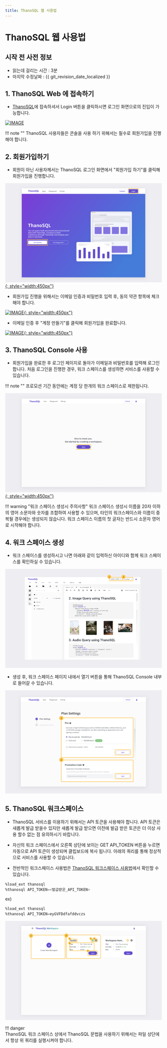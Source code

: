 ```yaml
---
title: ThanoSQL 웹 사용법
---
```


# __ThanoSQL 웹 사용법__ 

## 시작 전 사전 정보

- 읽는데 걸리는 시간 : 3분
- 마지막 수정날짜 : {{ git_revision_date_localized }}

## __1. ThanoSQL Web 에 접속하기__

- [ThanoSQL](https://www.thanosql.ai/)에 접속하셔서 Login 버튼을 클릭하시면 로그인 화면으로의 진입이 가능합니다.

[![IMAGE](/img/getting_started/img0.png)](/img/getting_started/img0.png)

!!! note ""
      ThanoSQL 사용자들은 콘솔을 사용 하기 위해서는 필수로 회원가입을 진행해야 합니다.


## __2. 회원가입하기__

- 회원이 아닌 사용자께서는 ThanoSQL 로그인 화면에서 "회원가입 하기"를 클릭해 회원가입을 진행합니다.

[![IMAGE](/img/getting_started/img1.png){: style="width:450px"}](/img/getting_started/img1.png)

- 회원가입 진행을 위해서는 이메일 인증과 비밀번호 입력 후, 동의 약관 항목에 체크해야 합니다. 

[![IMAGE](/img/getting_started/img2.png){: style="width:450px"}](/img/getting_started/img2.png)

- 이메일 인증 후 "계정 만들기"를 클릭해 회원가입을 완료합니다.

[![IMAGE](/img/getting_started/signup_complete.png){: style="width:450px"}](/img/getting_started/signup_complete.png)

## __3. ThanoSQL Console 사용__

- 회원가입을 완료한 후 로그인 페이지로 돌아가 이메일과 비밀번호를 입력해 로그인합니다.
처음 로그인을 진행한 경우, 워크 스페이스를 생성하면 서비스를 사용할 수 있습니다.

!!! note ""
      프로모션 기간 동안에는 계정 당 한개의 워크 스페이스로 제한됩니다.

[![IMAGE](/img/getting_started/img3.png){: style="width:450px"}](/img/getting_started/img3.png)

!!! warning "워크 스페이스 생성시 주의사항" 
      워크 스페이스 생성시 이름을 20자 이하의 영어 소문자와 숫자를 조합하여 사용할 수 있으며, 타인의 워크스페이스와 이름이 중복될 경우에는 생성되지 않습니다. 워크 스페이스 이름의 첫 글자는 반드시 소문자 영어로 시작해야 합니다.

## __4. 워크 스페이스 생성__

- 워크 스페이스를 생성하시고 나면 아래와 같이 입력하신 아이디와 함께 워크 스페이스를 확인하실 수 있습니다. 

[![IMAGE](/img/getting_started/img7.png)](/img/getting_started/img7.png)

- 생성 후, 워크 스페이스 페이지 내에서 열기 버튼을 통해 ThanoSQL Console 내부로 들어갈 수 있습니다.

[![IMAGE](/img/getting_started/img4.png)](/img/getting_started/img4.png)

## __5. ThanoSQL 워크스페이스__
- ThanoSQL 서비스를 이용하기 위해서는 API 토큰을 사용해야 합니다. API 토큰은 새롭게 발급 받을수 있지만 새롭게 발급 받으면 이전에 발급 받은 토큰은 더 이상 사용 할수 없는 점 유의하시기 바랍니다. 

- 자신의 워크 스페이스에서 오른쪽 상단에 보이는 GET API_TOKEN 버튼을 누르면 자동으로 API 토큰이 생성되며 클립보드에 복사 됩니다. 아래의 쿼리를 통해 정상적으로 서비스를 사용할 수 있습니다. 

- 전반적인 워크스페이스 사용법은 [ThanoSQL 워크스페이스 사용법](/getting_started/hello_ThanoSQL/)에서 확인할 수 있습니다.

```sql
%load_ext thanosql
%thanosql API_TOKEN=<발급받은_API_TOKEN>
```

ex)

```sql
%load_ext thanosql
%thanosql API_TOKEN=eyGVFDdfafddvczs
```

[![IMAGE](/img/getting_started/img6.png)](/img/getting_started/img6.png)

!!! danger  
      ThanoSQL 워크 스페이스 상에서 ThanoSQL 문법을 사용하기 위해서는 파일 상단에서 항상 위 쿼리를 실행시켜야 합니다. 
